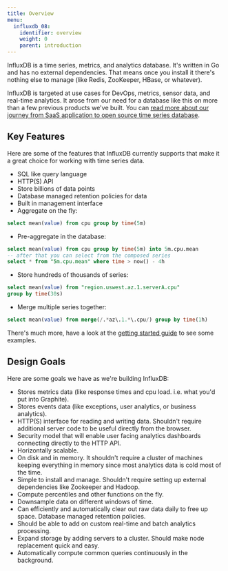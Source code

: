```yaml
---
title: Overview
menu:
  influxdb_08:
    identifier: overview
    weight: 0
    parent: introduction
---
```


InfluxDB is a time series, metrics, and analytics database. It's written in Go and has no external dependencies. That means once you install it there's nothing else to manage (like Redis, ZooKeeper, HBase, or whatever).

InfluxDB is targeted at use cases for DevOps, metrics, sensor data, and real-time analytics. It arose from our need for a database like this on more than a few previous products we've built. You can [read more about our journey from SaaS application to open source time series database](/blog/2014/09/26/one-year-of-influxdb-and-the-road-to-1_0.html).

## Key Features

Here are some of the features that InfluxDB currently supports that make it a great choice for working with time series data.

* SQL like query language
* HTTP(S) API
* Store billions of data points
* Database managed retention policies for data
* Built in management interface
* Aggregate on the fly:

```sql
select mean(value) from cpu group by time(5m)
```
* Pre-aggregate in the database:

```sql
select mean(value) from cpu group by time(5m) into 5m.cpu.mean
-- after that you can select from the composed series
select * from "5m.cpu.mean" where time > now() - 4h
```
* Store hundreds of thousands of series:

```sql
select mean(value) from "region.uswest.az.1.serverA.cpu"
group by time(30s)
```

* Merge multiple series together:

```sql
select mean(value) from merge(/.*az\.1.*\.cpu/) group by time(1h)
```

There's much more, have a look at the [getting started guide](getting_started.html) to see some examples.

## Design Goals

Here are some goals we have as we're building InfluxDB:

* Stores metrics data (like response times and cpu load. i.e. what you'd put into Graphite).
* Stores events data (like exceptions, user analytics, or business analytics).
* HTTP(S) interface for reading and writing data. Shouldn't require additional server code to be useful directly from the browser.
* Security model that will enable user facing analytics dashboards connecting directly to the HTTP API.
* Horizontally scalable.
* On disk and in memory. It shouldn't require a cluster of machines keeping everything in memory since most analytics data is cold most of the time.
* Simple to install and manage. Shouldn't require setting up external dependencies like Zookeeper and Hadoop.
* Compute percentiles and other functions on the fly.
* Downsample data on different windows of time.
* Can efficiently and automatically clear out raw data daily to free up space. Database managed retention policies.
* Should be able to add on custom real-time and batch analytics processing.
* Expand storage by adding servers to a cluster. Should make node replacement quick and easy.
* Automatically compute common queries continuously in the background.
